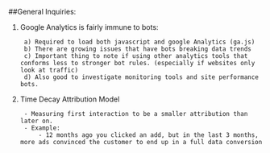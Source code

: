 ##General Inquiries:
1. Google Analytics is fairly immune to bots:	

		a) Required to load both javascript and google Analytics (ga.js)
		b) There are growing issues that have bots breaking data trends
		c) Important thing to note if using other analytics tools that conforms less to stronger bot rules. (especially if websites only look at traffic)
		d) Also good to investigate monitoring tools and site performance bots.
		
2. Time Decay Attribution Model

		- Measuring first interaction to be a smaller attribution than later on. 
		- Example:
			- 12 months ago you clicked an add, but in the last 3 months, more ads convinced the customer to end up in a full data conversion